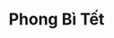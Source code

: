 ---
layout: "category-page"
title: "Phong Bì Tết"
description: "Tải miễn phí file đồ hoạ vector Phong Bì Tết png jpg pdf ai crd..."
permalink: "/category/phong-bi-tet/"
image: "/assets/images/affiliates.jpg"
color: "#121826"
---